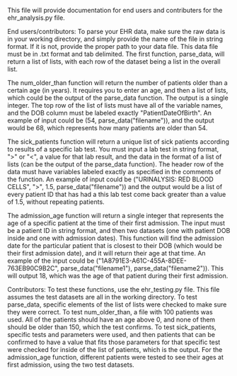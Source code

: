 This file will provide documentation for end users and contributers for the ehr_analysis.py file.

End users/contributors: To parse your EHR data, make sure the raw data is in your working directory, and simply provide the name of the file in string format. If it is not, provide the proper path to your data file. This data file must be in .txt format and tab delimited. The first function, parse_data, will return a list of lists, with each row of the dataset being a list in the overall list. 

The num_older_than function will return the number of patients older than a certain age (in years). It requires you to enter an age, and then a list of lists, which could be the output of the parse_data function. The output is a single integer. The top row of the list of lists must have all of the variable names, and the DOB column must be labeled exactly "PatientDateOfBirth". An example of input could be (54, parse_data("filename")), and the output would be 68, which represents how many patients are older than 54.

The sick_patients function will return a unique list of sick patients according to results of a specific lab test. You must input a lab test in string format, ">" or "<", a value for that lab result, and the data in the format of a list of lists (can be the output of the parse_data function). The header row of the data must have variables labeled exactly as specified in the comments of the function. An example of input could be ("URINALYSIS: RED BLOOD CELLS", ">", 1.5, parse_data("filename")) and the output would be a list of every patient ID that has had a this lab test come back greater than a value of 1.5, without repeating patients. 

The admission_age function will return a single integer that represents the age of a specific patient at the time of their first admission. The input must be a patient ID in string format, and then two datasets (one with patient DOB inside and one with admission dates). This function will find the admission date for the particular patient that is closest to their DOB (which would be their first admission date), and it will return their age at that time. An example of the input could be ("1A8791E3-A61C-455A-8DEE-763EB90C9B2C", parse_data("filename1"), parse_data("filename2")). This will output 18, which was the age of that patient during their first admission.

Contributors: To test these functions, use the ehr_testing.py file. This file assumes the test datasets are all in the working directory. To test parse_data, specific elements of the list of lists were checked to make sure they were correct. To test num_older_than, a file with 100 patients was used. All of the patients should have an age above 0, and none of them should be older than 150, which the test confirms. To test sick_patients, specific tests and parameters were used, and then patients that can be confirmed to have a value that fits those parameters for that specific test were checked for inside of the list of patients, which is the output. For the admission_age function, different patients were tested to see their ages at first admission, using the two test datasets.